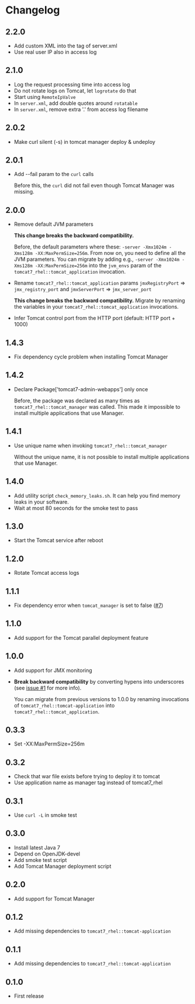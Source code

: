 # Changelog

## 2.2.0

* Add custom XML into the <Engine> tag of server.xml
* Use real user IP also in access log

## 2.1.0

* Log the request processing time into access log
* Do not rotate logs on Tomcat, let `logrotate` do that
* Start using `RemoteIpValve`
* In `server.xml`, add double quotes around `rotatable`
* In `server.xml`, remove extra '.' from access log filename

## 2.0.2

* Make curl silent (-s) in tomcat manager deploy & undeploy

## 2.0.1

* Add --fail param to the `curl` calls

  Before this, the `curl` did not fail even though Tomcat Manager was missing.

## 2.0.0

* Remove default JVM parameters

  **This change breaks the backward compatibility.**

  Before, the default parameters where these: `-server -Xmx1024m -Xms128m
  -XX:MaxPermSize=256m`. From now on, you need to define all the JVM parameters.
  You can migrate by adding e.g., `-server -Xmx1024m -Xms128m
  -XX:MaxPermSize=256m` into the `jvm_envs` param of the
  `tomcat7_rhel::tomcat_application` invocation.

* Rename `tomcat7_rhel::tomcat_application` params `jmxRegistryPort` =>
  `jmx_registry_port` and `jmxServerPort` => `jmx_server_port`

  **This change breaks the backward compatibility.** Migrate by renaming the
  variables in your `tomcat7_rhel::tomcat_application` invocations.

* Infer Tomcat control port from the HTTP port (default: HTTP port + 1000)

## 1.4.3

* Fix dependency cycle problem when installing Tomcat Manager

## 1.4.2

* Declare Package['tomcat7-admin-webapps'] only once

  Before, the package was declared as many times as
  `tomcat7_rhel::tomcat_manager` was called. This made it impossible to install
  multiple applications that use Manager.

## 1.4.1

* Use unique name when invoking `tomcat7_rhel::tomcat_manager`

  Without the unique name, it is not possible to install multiple applications
  that use Manager.

## 1.4.0

* Add utility script `check_memory_leaks.sh`. It can help you find memory leaks
  in your software.
* Wait at most 80 seconds for the smoke test to pass

## 1.3.0

* Start the Tomcat service after reboot

## 1.2.0

* Rotate Tomcat access logs

## 1.1.1

* Fix dependency error when `tomcat_manager` is set to false
  ([#7](https://github.com/laurilehmijoki/tomcat7_rhel/issues/7))

## 1.1.0

* Add support for the Tomcat parallel deployment feature

## 1.0.0

* Add support for JMX monitoring

* **Break backward compatibility** by converting hypens into underscores (see
  [issue #1](https://github.com/laurilehmijoki/tomcat7_rhel/issues/4) for more
  info).

  You can migrate from previous versions to 1.0.0 by renaming
  invocations of `tomcat7_rhel::tomcat-application` into
  `tomcat7_rhel::tomcat_application`.

## 0.3.3

* Set -XX:MaxPermSize=256m

## 0.3.2

* Check that war file exists before trying to deploy it to tomcat
* Use application name as manager tag instead of tomcat7_rhel

## 0.3.1

* Use `curl -L` in smoke test

## 0.3.0

* Install latest Java 7
* Depend on OpenJDK-devel
* Add smoke test script
* Add Tomcat Manager deployment script

## 0.2.0

* Add support for Tomcat Manager

## 0.1.2

* Add missing dependencies to `tomcat7_rhel::tomcat-application`

## 0.1.1

* Add missing dependencies to `tomcat7_rhel::tomcat-application`

## 0.1.0

* First release
